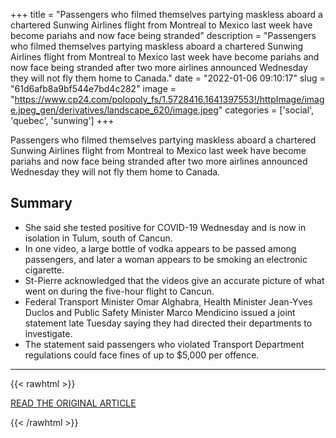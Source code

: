 +++
title = "Passengers who filmed themselves partying maskless aboard a chartered Sunwing Airlines flight from Montreal to Mexico last week have become pariahs and now face being stranded"
description = "Passengers who filmed themselves partying maskless aboard a chartered Sunwing Airlines flight from Montreal to Mexico last week have become pariahs and now face being stranded after two more airlines announced Wednesday they will not fly them home to Canada."
date = "2022-01-06 09:10:17"
slug = "61d6afb8a9bf544e7bd4c282"
image = "https://www.cp24.com/polopoly_fs/1.5728416.1641397553!/httpImage/image.jpeg_gen/derivatives/landscape_620/image.jpeg"
categories = ['social', 'quebec', 'sunwing']
+++

Passengers who filmed themselves partying maskless aboard a chartered Sunwing Airlines flight from Montreal to Mexico last week have become pariahs and now face being stranded after two more airlines announced Wednesday they will not fly them home to Canada.

## Summary

- She said she tested positive for COVID-19 Wednesday and is now in isolation in Tulum, south of Cancun.
- In one video, a large bottle of vodka appears to be passed among passengers, and later a woman appears to be smoking an electronic cigarette.
- St-Pierre acknowledged that the videos give an accurate picture of what went on during the five-hour flight to Cancun.
- Federal Transport Minister Omar Alghabra, Health Minister Jean-Yves Duclos and Public Safety Minister Marco Mendicino issued a joint statement late Tuesday saying they had directed their departments to investigate.
- The statement said passengers who violated Transport Department regulations could face fines of up to $5,000 per offence.

---

{{< rawhtml >}}
  <p class="article-category">
    <a target="_blank" href="https://www.cp24.com/news/airlines-won-t-fly-home-quebec-passengers-from-sunwing-party-flight-to-mexico-1.5728747">READ THE ORIGINAL ARTICLE</a>
  </p>
{{< /rawhtml >}}
